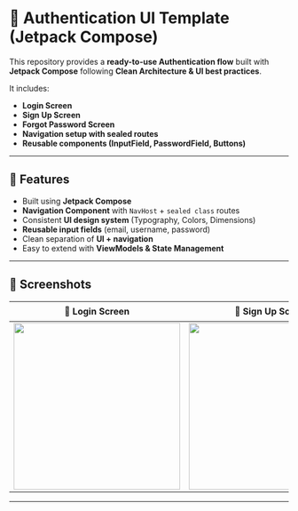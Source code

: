 # 📱 Authentication UI Template (Jetpack Compose)

This repository provides a **ready-to-use Authentication flow** built with **Jetpack Compose** following **Clean Architecture & UI best practices**.  

It includes:
- **Login Screen**
- **Sign Up Screen**
- **Forgot Password Screen**
- **Navigation setup with sealed routes**
- **Reusable components (InputField, PasswordField, Buttons)**

---

## 🚀 Features
- Built using **Jetpack Compose**
- **Navigation Component** with `NavHost` + `sealed class` routes
- Consistent **UI design system** (Typography, Colors, Dimensions)
- **Reusable input fields** (email, username, password)
- Clean separation of **UI + navigation**
- Easy to extend with **ViewModels & State Management**

---
## 📸 Screenshots

| 🔑 Login Screen | 📝 Sign Up Screen | 🔒 Forgot Password Screen |
|-----------------|------------------|---------------------------|
| <img width="300" src="https://github.com/user-attachments/assets/15275633-eebe-44a9-916e-bb225198d5e5" /> | <img width="300" src="https://github.com/user-attachments/assets/2f264422-195b-406b-aa0f-4239fdbfef28" /> | <img width="300" src="https://github.com/user-attachments/assets/11d3dd39-2251-4628-8c78-36c3a36b16bf" /> |


---
